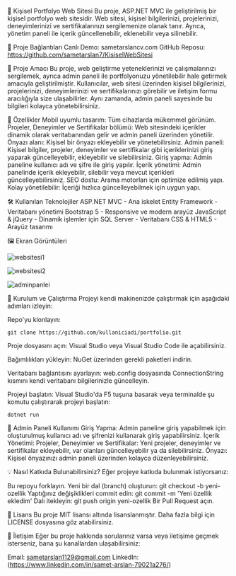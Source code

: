 📁 Kişisel Portfolyo Web Sitesi
Bu proje, ASP.NET MVC ile geliştirilmiş bir kişisel portfolyo web sitesidir. Web sitesi, kişisel bilgilerinizi, projelerinizi, deneyimlerinizi ve sertifikalarınızı sergilemenize olanak tanır. Ayrıca, yönetim paneli ile içerik güncellenebilir, eklenebilir veya silinebilir.

🔗 Proje Bağlantıları
Canlı Demo: sametarslancv.com
GitHub Reposu: https://github.com/sametarslan7/KisiselWebSitesi

🎯 Proje Amacı
Bu proje, web geliştirme yeteneklerinizi ve çalışmalarınızı sergilemek, ayrıca admin paneli ile portfolyonuzu yönetilebilir hale getirmek amacıyla geliştirilmiştir. Kullanıcılar, web sitesi üzerinden kişisel bilgilerinizi, projelerinizi, deneyimlerinizi ve sertifikalarınızı görebilir ve iletişim formu aracılığıyla size ulaşabilirler. Aynı zamanda, admin paneli sayesinde bu bilgileri kolayca yönetebilirsiniz.

🚀 Özellikler
Mobil uyumlu tasarım: Tüm cihazlarda mükemmel görünüm.
Projeler, Deneyimler ve Sertifikalar bölümü: Web sitesindeki içerikler dinamik olarak veritabanından gelir ve admin paneli üzerinden yönetilir.
Önyazı alanı: Kişisel bir önyazı ekleyebilir ve yönetebilirsiniz.
Admin paneli: Kişisel bilgiler, projeler, deneyimler ve sertifikalar gibi içeriklerinizi giriş yaparak güncelleyebilir, ekleyebilir ve silebilirsiniz.
Giriş yapma: Admin paneline kullanıcı adı ve şifre ile giriş yapılır.
İçerik yönetimi: Admin panelinde içerik ekleyebilir, silebilir veya mevcut içerikleri güncelleyebilirsiniz.
SEO dostu: Arama motorları için optimize edilmiş yapı.
Kolay yönetilebilir: İçeriği hızlıca güncelleyebilmek için uygun yapı.

🛠️ Kullanılan Teknolojiler
ASP.NET MVC - Ana iskelet
Entity Framework - Veritabanı yönetimi
Bootstrap 5 - Responsive ve modern arayüz
JavaScript & jQuery - Dinamik işlemler için
SQL Server - Veritabanı
CSS & HTML5 - Arayüz tasarımı

🖼️ Ekran Görüntüleri

![websitesi1](https://github.com/user-attachments/assets/29105426-d4b4-4431-aa07-f1db4cb05dad)

![websitesi2](https://github.com/user-attachments/assets/430bc1ea-780b-4600-b322-0192b878e58a)

![adminpanlei](https://github.com/user-attachments/assets/84451e5c-5fde-45a6-9d81-1fd30b378196)



🔧 Kurulum ve Çalıştırma
Projeyi kendi makinenizde çalıştırmak için aşağıdaki adımları izleyin:

Repo'yu klonlayın:

    git clone https://github.com/kullaniciadi/portfolio.git
    
Proje dosyasını açın: Visual Studio veya Visual Studio Code ile açabilirsiniz.

Bağımlılıkları yükleyin: NuGet üzerinden gerekli paketleri indirin.

Veritabanı bağlantısını ayarlayın: web.config dosyasında ConnectionString kısmını kendi veritabanı bilgilerinizle güncelleyin.

Projeyi başlatın: Visual Studio'da F5 tuşuna basarak veya terminalde şu komutu çalıştırarak projeyi başlatın:

    dotnet run

📂 Admin Paneli Kullanımı
Giriş Yapma: Admin paneline giriş yapabilmek için oluşturulmuş kullanıcı adı ve şifrenizi kullanarak giriş yapabilirsiniz.
İçerik Yönetimi:
Projeler, Deneyimler ve Sertifikalar: Yeni projeler, deneyimler ve sertifikalar ekleyebilir, var olanları güncelleyebilir ya da silebilirsiniz.
Önyazı: Kişisel önyazınızı admin paneli üzerinden kolayca düzenleyebilirsiniz.

💡 Nasıl Katkıda Bulunabilirsiniz?
Eğer projeye katkıda bulunmak istiyorsanız:

Bu repoyu forklayın.
Yeni bir dal (branch) oluşturun: git checkout -b yeni-ozellik
Yaptığınız değişiklikleri commit edin: git commit -m 'Yeni özellik ekledim'
Dalı itekleyin: git push origin yeni-ozellik
Bir Pull Request açın.

📝 Lisans
Bu proje MIT lisansı altında lisanslanmıştır. Daha fazla bilgi için LICENSE dosyasına göz atabilirsiniz.

📧 İletişim
Eğer bu proje hakkında sorularınız varsa veya iletişime geçmek isterseniz, bana şu kanallardan ulaşabilirsiniz:

Email: sametarslan1129@gmail.com
LinkedIn: (https://www.linkedin.com/in/samet-arslan-79021a276/)
